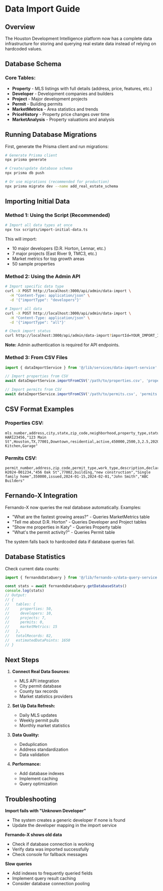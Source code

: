 # Data Import Guide

## Overview
The Houston Development Intelligence platform now has a complete data infrastructure for storing and querying real estate data instead of relying on hardcoded values.

## Database Schema

### Core Tables:
- **Property** - MLS listings with full details (address, price, features, etc.)
- **Developer** - Development companies and builders
- **Project** - Major development projects
- **Permit** - Building permits
- **MarketMetrics** - Area statistics and trends
- **PriceHistory** - Property price changes over time
- **MarketAnalysis** - Property valuations and analysis

## Running Database Migrations

First, generate the Prisma client and run migrations:

```bash
# Generate Prisma client
npx prisma generate

# Create/update database schema
npx prisma db push

# Or use migrations (recommended for production)
npx prisma migrate dev --name add_real_estate_schema
```

## Importing Initial Data

### Method 1: Using the Script (Recommended)

```bash
# Import all data types at once
npx tsx scripts/import-initial-data.ts
```

This will import:
- 10 major developers (D.R. Horton, Lennar, etc.)
- 7 major projects (East River 9, TMC3, etc.)
- Market metrics for top growth areas
- 50 sample properties

### Method 2: Using the Admin API

```bash
# Import specific data type
curl -X POST http://localhost:3000/api/admin/data-import \
  -H "Content-Type: application/json" \
  -d '{"importType": "developers"}'

# Import all data
curl -X POST http://localhost:3000/api/admin/data-import \
  -H "Content-Type: application/json" \
  -d '{"importType": "all"}'

# Check import status
curl http://localhost:3000/api/admin/data-import?importId=YOUR_IMPORT_ID
```

**Note:** Admin authentication is required for API endpoints.

### Method 3: From CSV Files

```typescript
import { dataImportService } from '@/lib/services/data-import-service'

// Import properties from CSV
await dataImportService.importFromCSV('/path/to/properties.csv', 'properties')

// Import permits from CSV
await dataImportService.importFromCSV('/path/to/permits.csv', 'permits')
```

## CSV Format Examples

### Properties CSV:
```csv
mls_number,address,city,state,zip_code,neighborhood,property_type,status,list_price,square_feet,bedrooms,bathrooms,year_built,lot_size,features
HAR123456,"123 Main St",Houston,TX,77001,Downtown,residential,active,450000,2500,3,2.5,2020,0.25,"Pool,Updated Kitchen,Garage"
```

### Permits CSV:
```csv
permit_number,address,zip_code,permit_type,work_type,description,declared_value,status,application_date,issue_date,owner_name,contractor_name
H2024-001234,"456 Oak St",77002,building,"new construction","Single family home",350000,issued,2024-01-15,2024-02-01,"John Smith","ABC Builders"
```

## Fernando-X Integration

Fernando-X now queries the real database automatically. Examples:

- "What are the fastest growing areas?" - Queries MarketMetrics table
- "Tell me about D.R. Horton" - Queries Developer and Project tables
- "Show me properties in Katy" - Queries Property table
- "What's the permit activity?" - Queries Permit table

The system falls back to hardcoded data if database queries fail.

## Database Statistics

Check current data counts:

```typescript
import { fernandoDataQuery } from '@/lib/fernando-x/data-query-service'

const stats = await fernandoDataQuery.getDatabaseStats()
console.log(stats)
// Output:
// {
//   tables: {
//     properties: 50,
//     developers: 10,
//     projects: 7,
//     permits: 0,
//     marketMetrics: 15
//   },
//   totalRecords: 82,
//   estimatedDataPoints: 1650
// }
```

## Next Steps

1. **Connect Real Data Sources:**
   - MLS API integration
   - City permit database
   - County tax records
   - Market statistics providers

2. **Set Up Data Refresh:**
   - Daily MLS updates
   - Weekly permit pulls
   - Monthly market statistics

3. **Data Quality:**
   - Deduplication
   - Address standardization
   - Data validation

4. **Performance:**
   - Add database indexes
   - Implement caching
   - Query optimization

## Troubleshooting

**Import fails with "Unknown Developer"**
- The system creates a generic developer if none is found
- Update the developer mapping in the import service

**Fernando-X shows old data**
- Check if database connection is working
- Verify data was imported successfully
- Check console for fallback messages

**Slow queries**
- Add indexes to frequently queried fields
- Implement query result caching
- Consider database connection pooling